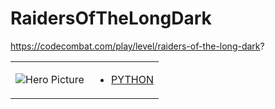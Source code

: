 # RaidersOfTheLongDark 

https://codecombat.com/play/level/raiders-of-the-long-dark?
<table>
<tr>
<td>

![Hero Picture](hero.png?raw=true "Hero Picture")

</td>
<td>
<ul>
<li>

[PYTHON](RaidersOfTheLongDark.py)

</li>
</td>
</tr>
<table>